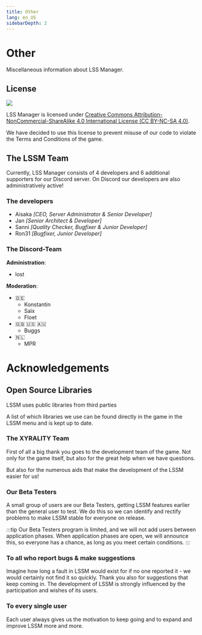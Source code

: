 ```yaml
---
title: Other
lang: en_US
sidebarDepth: 2
---
```


# Other

Miscellaneous information about LSS Manager.

## License
[![](https://mirrors.creativecommons.org/presskit/buttons/88x31/svg/by-nc-sa.eu.svg)][license]


LSS Manager is licensed under [Creative Commons Attribution-NonCommercial-ShareAlike 4.0 International License (CC BY-NC-SA 4.0)][license].

We have decided to use this license to prevent misuse of our code to violate the Terms and Conditions of the game.

## The LSSM Team
Currently, LSS Manager consists of 4 developers and 6 additional supporters for our <a :href="$themeConfig.variables.discord" target="_blank">Discord server</a>. On Discord our developers are also administratively active!

### The developers
* Aisaka *[CEO, Server Administrator & Senior Developer]*
* Jan *[Senior Architect & Developer]*
* Sanni *[Quality Checker, Bugfixer & Junior Developer]*
* Ron31 *[Bugfixer, Junior Developer]*

### The Discord-Team
**Administration**:
* lost

**Moderation**:
* 🇩🇪
    * Konstantin
    * Saïx
    * Floet
* 🇬🇧 🇺🇸 🇦🇺
    * Buggs
* 🇳🇱
    * MPR

# Acknowledgements

## Open Source Libraries
LSSM uses public libraries from third parties 

A list of which libraries we use can be found directly in the game in the LSSM menu and is kept up to date.

### The XYRALITY Team
First of all a big thank you goes to the development team of the game. Not only for the game itself, but also for the great help when we have questions.

But also for the numerous aids that make the development of the LSSM easier for us!

### Our Beta Testers
A small group of users are our Beta Testers, getting LSSM features earlier than the general user to test. We do this so we can identify and rectify problems to make LSSM stable for everyone on release.

:::tip
Our Beta Testers program is limited, and we will not add users between application phases. When application phases are open, we will announce this, so everyone has a chance, as long as you meet certain conditions.
:::

### To all who report bugs & make suggestions
Imagine how long a fault in LSSM would exist for if no one reported it - we would certainly not find it so quickly. 
Thank you also for suggestions that keep coming in. The development of LSSM is strongly influenced by the participation and wishes of its users.

### To every single user
Each user always gives us the motivation to keep going and to expand and improve LSSM more and more.

[license]: https://creativecommons.org/licenses/by-nc-sa/4.0/deed.en
